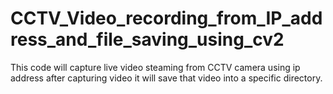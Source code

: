 # CCTV_Video_recording_from_IP_address_and_file_saving_using_cv2
This code will capture live video steaming from CCTV camera using ip address after capturing video it will save that video into a specific directory.
